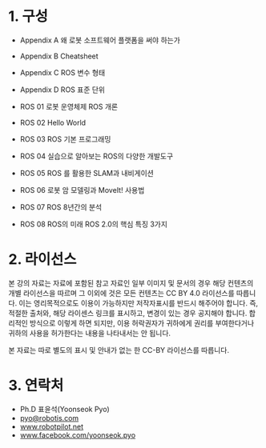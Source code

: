 # 1. 구성
- Appendix A 왜 로봇 소프트웨어 플랫폼을 써야 하는가
- Appendix B Cheatsheet
- Appendix C ROS 변수 형태
- Appendix D ROS 표준 단위

- ROS 01 로봇 운영체제 ROS 개론
- ROS 02 Hello World
- ROS 03 ROS 기본 프로그래밍
- ROS 04 실습으로 알아보는 ROS의 다양한 개발도구
- ROS 05 ROS 를 활용한 SLAM과 내비게이션
- ROS 06 로봇 암 모델링과 MoveIt! 사용법
- ROS 07 ROS 8년간의 분석
- ROS 08 ROS의 미래 ROS 2.0의 핵심 특징 3가지

# 2. 라이선스
본 강의 자료는 자료에 포함된 참고 자료인 일부 이미지 및 문서의 경우 해당 컨텐츠의 개별 라이선스을 따르며 그 이외에 것은 모든 컨텐츠는 CC BY 4.0 라이선스를 따릅니다. 이는 영리목적으로도 이용이 가능하지만 저작자표시를 반드시 해주어야 합니다. 즉, 적절한 출처와, 해당 라이센스 링크를 표시하고, 변경이 있는 경우 공지해야 합니다. 합리적인 방식으로 이렇게 하면 되지만, 이용 허락권자가 귀하에게 권리를 부여한다거나 귀하의 사용을 허가한다는 내용을 나타내서는 안 됩니다.

본 자료는 따로 별도의 표시 및 안내가 없는 한 CC-BY 라이선스를 따릅니다.

# 3. 연락처
- Ph.D 표윤석(Yoonseok Pyo)
- pyo@robotis.com
- www.robotpilot.net
- www.facebook.com/yoonseok.pyo


